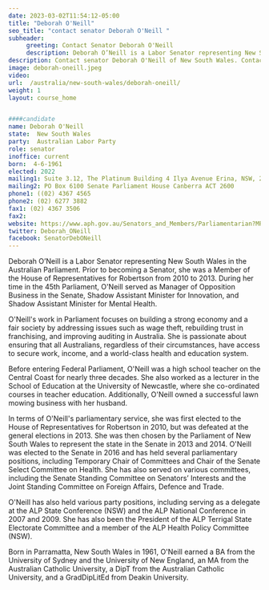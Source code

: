 ```yaml
---
date: 2023-03-02T11:54:12-05:00
title: "Deborah O'Neill"
seo_title: "contact senator Deborah O'Neill "
subheader:
     greeting: Contact Senator Deborah O'Neill
     description: Deborah O’Neill is a Labor Senator representing New South Wales in the Australian Parliament. 
description: Contact senator Deborah O'Neill of New South Wales. Contact information for Deborah O'Neill includes email address, phone number, and mailing address.
image: deborah-oneill.jpeg
video:
url:  /australia/new-south-wales/deborah-oneill/
weight: 1
layout: course_home


####candidate
name: Deborah O'Neill
state:	New South Wales
party:	Australian Labor Party
role: senator
inoffice: current
born:  4-6-1961
elected: 2022
mailing1: Suite 3.12, The Platinum Building 4 Ilya Avenue Erina, NSW, 2250
mailing2: PO Box 6100 Senate Parliament House Canberra ACT 2600
phone1:	((02) 4367 4565
phone2: (02) 6277 3882
fax1: (02) 4367 3506
fax2:
website: https://www.aph.gov.au/Senators_and_Members/Parliamentarian?MPID=140651
twitter: Deborah_ONeill
facebook: SenatorDebONeill
---
```


Deborah O’Neill is a Labor Senator representing New South Wales in the Australian Parliament. Prior to becoming a Senator, she was a Member of the House of Representatives for Robertson from 2010 to 2013. During her time in the 45th Parliament, O'Neill served as Manager of Opposition Business in the Senate, Shadow Assistant Minister for Innovation, and Shadow Assistant Minister for Mental Health.

O'Neill's work in Parliament focuses on building a strong economy and a fair society by addressing issues such as wage theft, rebuilding trust in franchising, and improving auditing in Australia. She is passionate about ensuring that all Australians, regardless of their circumstances, have access to secure work, income, and a world-class health and education system.

Before entering Federal Parliament, O'Neill was a high school teacher on the Central Coast for nearly three decades. She also worked as a lecturer in the School of Education at the University of Newcastle, where she co-ordinated courses in teacher education. Additionally, O'Neill owned a successful lawn mowing business with her husband.

In terms of O'Neill's parliamentary service, she was first elected to the House of Representatives for Robertson in 2010, but was defeated at the general elections in 2013. She was then chosen by the Parliament of New South Wales to represent the state in the Senate in 2013 and 2014. O'Neill was elected to the Senate in 2016 and has held several parliamentary positions, including Temporary Chair of Committees and Chair of the Senate Select Committee on Health. She has also served on various committees, including the Senate Standing Committee on Senators’ Interests and the Joint Standing Committee on Foreign Affairs, Defence and Trade.

O'Neill has also held various party positions, including serving as a delegate at the ALP State Conference (NSW) and the ALP National Conference in 2007 and 2009. She has also been the President of the ALP Terrigal State Electorate Committee and a member of the ALP Health Policy Committee (NSW).

Born in Parramatta, New South Wales in 1961, O'Neill earned a BA from the University of Sydney and the University of New England, an MA from the Australian Catholic University, a DipT from the Australian Catholic University, and a GradDipLitEd from Deakin University.



